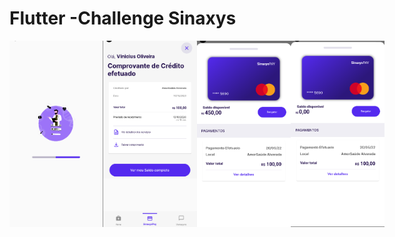 # Flutter -Challenge Sinaxys

<div style="display:flex">
 <img width="150" src="./printscreens/4.png"/>  
<img width="150" src="./printscreens/1.png"/>  
<img width="150" src="./printscreens/2.png"/>
<img width="150" src="./printscreens/3.png"/>
</div>
